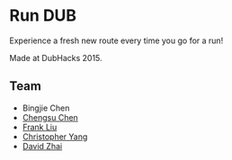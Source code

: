 # Run DUB

Experience a fresh new route every time you go for a run!

Made at DubHacks 2015.

## Team

- Bingjie Chen
- [Chengsu Chen](http://www.github.com/chengsuchen)
- [Frank Liu](http://www.github.com/franczloo)
- [Christopher Yang](http://www.github.com/chriscyang)
- [David Zhai](http://www.github.com/DavidZhai)
